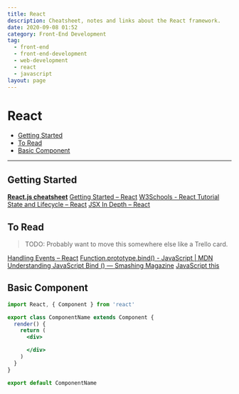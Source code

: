 ```yaml
---
title: React
description: Cheatsheet, notes and links about the React framework.
date: 2020-09-08 01:52
category: Front-End Development
tag:
  - front-end
  - front-end-development
  - web-development
  - react
  - javascript
layout: page
---
```


# React

- [Getting Started](#getting-started)
- [To Read](#to-read)
- [Basic Component](#basic-component)

- - -

## Getting Started

**[React.js cheatsheet](https://devhints.io/react)**
[Getting Started – React](https://reactjs.org/docs/getting-started.html)
[W3Schools - React Tutorial](https://www.w3schools.com/react/default.asp)
[State and Lifecycle – React](https://reactjs.org/docs/state-and-lifecycle.html)
[JSX In Depth – React](https://reactjs.org/docs/jsx-in-depth.html)


## To Read

> TODO: Probably want to move this somewhere else like a Trello card.

[Handling Events – React](https://reactjs.org/docs/handling-events.html)
[Function.prototype.bind() - JavaScript | MDN](https://developer.mozilla.org/en-US/docs/Web/JavaScript/Reference/Global_objects/Function/bind)
[Understanding JavaScript Bind () — Smashing Magazine](https://www.smashingmagazine.com/2014/01/understanding-javascript-function-prototype-bind/)
[JavaScript this](https://www.w3schools.com/js/js_this.asp)

## Basic Component

```jsx
import React, { Component } from 'react'

export class ComponentName extends Component {
  render() {
    return (
      <div>

      </div>
    )
  }
}

export default ComponentName
```
